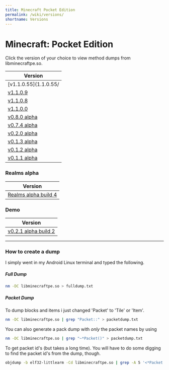 ```yaml
---
title: Minecraft Pocket Edition
permalink: /wiki/versions/
shortname: Versions
---
```

# Minecraft: Pocket Edition
Click the version of your choice to view method dumps from libminecraftpe.so.

|Version|
|-------|
|[v1.1.0.55](1.1.0.55/|
|[v1.1.0.9](1.1.0.9/)|
|[v1.1.0.8](1.1.0.8/)|
|[v1.1.0.0](1.1.0.0/)|
|[v0.8.0 alpha](0.8.0/)|
|[v0.7.4 alpha](0.7.4/)|
|[v0.2.0 alpha](0.2.0/)|
|[v0.1.3 alpha](0.1.3/)|
|[v0.1.2 alpha](0.1.2/)|
|[v0.1.1 alpha](0.1.1/)|

### Realms alpha

|Version|
|-------|
|[Realms alpha build 4](0.15.0.a4/)|
  
### Demo

|Version|
|-------|
|[v0.2.1 alpha build 2](demo/0.2.1.2)|

---

### How to create a dump
I simply went in my Android Linux terminal and typed the following.

##### Full Dump

```bash
nm -DC libminecraftpe.so > fulldump.txt
```

##### Packet Dump
To dump blocks and items i just changed 'Packet' to 'Tile' or 'Item'.

```bash
nm -DC libminecraftpe.so | grep "Packet::" > packetdump.txt
```

You can also generate a pack dump with *only* the packet names by using

```bash
nm -DC libminecraftpe.so | grep "~*Packet()" > packetdump.txt
```

To get packet id's (but takes a long time). You will have to do some digging to find the packet id's from the dump, though.

```bash
objdump -b elf32-littlearm -Cd libminecraftpe.so | grep -A 5 '<*Packet::getId()' > fullpacketdump.txt
```
